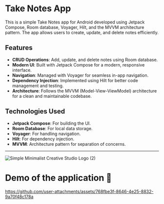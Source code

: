 # Take Notes App

This is a simple Take Notes app for Android developed using Jetpack Compose, Room database, Voyager, Hilt, and the MVVM architecture pattern. The app allows users to create, update, and delete notes efficiently.

## Features
- **CRUD Operations**: Add, update, and delete notes using Room database.
- **Modern UI**: Built with Jetpack Compose for a modern, responsive interface.
- **Navigation**: Managed with Voyager for seamless in-app navigation.
- **Dependency Injection**: Implemented using Hilt for better code management and testing.
- **Architecture**: Follows the MVVM (Model-View-ViewModel) architecture for a clean and maintainable codebase.

## Technologies Used
- **Jetpack Compose**: For building the UI.
- **Room Database**: For local data storage.
- **Voyager**: For handling navigation.
- **Hilt**: For dependency injection.
- **MVVM**: Architecture pattern for separation of concerns.
---------------------------------------------------------------------------------------------------------------------------------------------------------------------------------------------------------------------

![Simple Minimalist Creative Studio Logo (2)](https://github.com/user-attachments/assets/70658258-783f-4e1a-899f-635f75391d4d)

# Demo of the application 🎥

https://github.com/user-attachments/assets/768fbe3f-8646-4e25-8832-9a70f48c178a




